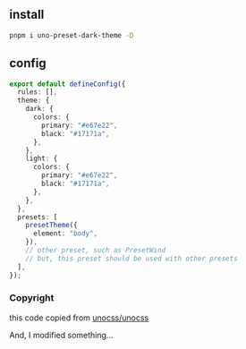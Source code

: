## install

```bash
pnpm i uno-preset-dark-theme -D
```

## config

```ts
export default defineConfig({
  rules: [],
  theme: {
    dark: {
      colors: {
        primary: "#e67e22",
        black: "#17171a",
      },
    },
    light: {
      colors: {
        primary: "#e67e22",
        black: "#17171a",
      },
    },
  },
  presets: [
    presetTheme({
      element: "body",
    }),
    // other preset, such as PresetWind
    // but, this preset should be used with other presets
  ],
});
```

### Copyright

this code copied from [unocss/unocss](https://github.com/unocss/unocss/blob/7ac234c27a8d7d087523f0be313b154a1fd4afe7/packages/preset-theme/src/index.ts)

And, I modified something...
